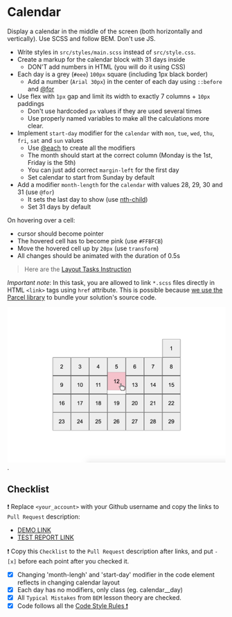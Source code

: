 # Calendar

Display a calendar in the middle of the screen (both horizontally and vertically). Use SCSS and follow BEM. Don't use JS.

- Write styles in `src/styles/main.scss` instead of `src/style.css`.
- Create a markup for the calendar block with 31 days inside
  - DON'T add numbers in HTML (you will do it using CSS)
- Each day is a grey (`#eee`) `100px` square (including 1px black border)
  - Add a number (`Arial 30px`) in the center of each day using `::before` and [@for](https://sass-lang.com/documentation/at-rules/control/for)
- Use flex with `1px` gap and limit its width to exactly 7 columns + `10px` paddings
  - Don't use hardcoded `px` values if they are used several times
  - Use properly named variables to make all the calculations more clear.
- Implement `start-day` modifier for the `calendar` with `mon`, `tue`, `wed`, `thu`, `fri`, `sat` and `sun` values
  - Use [@each](https://sass-lang.com/documentation/at-rules/control/each) to create all the modifiers
  - The month should start at the correct column (Monday is the 1st, Friday is the 5th)
  - You can just add correct `margin-left` for the first day
  - Set calendar to start from Sunday by default
- Add a modifier `month-length` for the `calendar` with values 28, 29, 30 and 31 (use `@for`)
  - It sets the last day to show (use [nth-child](https://css-tricks.com/how-nth-child-works/))
  - Set 31 days by default

On hovering over a cell:
- cursor should become pointer
- The hovered cell has to become pink (use `#FFBFCB`)
- Move the hovered cell up by `20px` (use `transform`)
- All changes should be animated with the duration of 0.5s

> Here are the [Layout Tasks Instruction](https://github.com/mate-academy/layout_task-guideline#how-to-solve-the-layout-tasks-on-github)

*Important note*: In this task, you are allowed to link `*.scss` files directly in HTML `<link>` tags using `href` attribute.
This is possible because [we use the Parcel library](https://en.parceljs.org/scss.html) to bundle your solution's source code.

![reference image](reference.png).

## Checklist

❗️ Replace `<your_account>` with your Github username and copy the links to `Pull Request` description:

- [DEMO LINK](https://KrivorotkoYurii.github.io/layout_calendar/)
- [TEST REPORT LINK](https://KrivorotkoYurii.github.io/layout_calendar/report/html_report/)

❗️ Copy this `Checklist` to the `Pull Request` description after links, and put `- [x]` before each point after you checked it.

- [x] Changing 'month-lengh' and 'start-day' modifier in the code element
reflects in changing calendar layout
- [x] Each day has no modifiers, only class (eg. calendar__day)
- [x] All `Typical Mistakes` from `BEM` lesson theory are checked.
- [x] Code follows all the [Code Style Rules ❗️](https://mate-academy.github.io/layout_task-guideline/html-css-code-style-rules)
